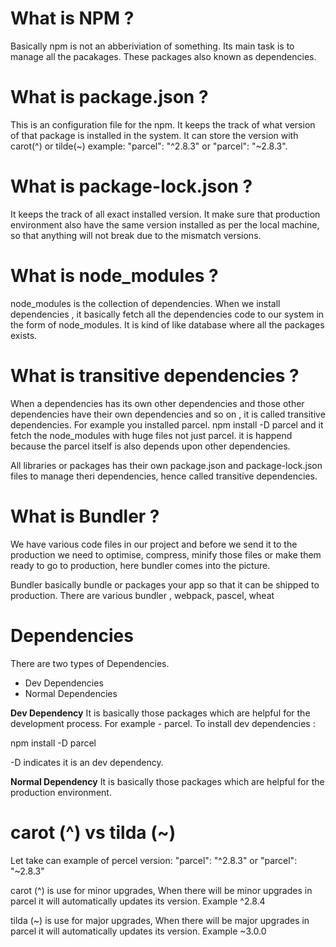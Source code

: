 # What is NPM ?

Basically npm is not an abberiviation of something. Its main task is to manage all the pacakages.
These packages also known as dependencies.

# What is package.json ?

This is an configuration file for the npm. It keeps the track of what version of that package is installed in the system.
It can store the version with carot(^) or tilde(~)  example: "parcel": "^2.8.3" or "parcel": "~2.8.3".

# What is package-lock.json ?

It keeps the track of all exact installed version. It make sure that production environment also have the same version installed as per the 
local machine, so that anything will not break due to the mismatch versions.

# What is node_modules ?

node_modules is the collection of dependencies.
When we install dependencies , it basically fetch all the dependencies code to our system in the form of node_modules. It is kind of like database where all the packages exists.

# What is transitive dependencies ?

When a dependencies has its own other dependencies and those other dependencies have their own dependencies and so on , it is called transitive dependencies.
For example you installed parcel.
npm install -D parcel
and it fetch the node_modules with huge files not just parcel. it is happend because the parcel itself is also depends upon other dependencies. 

All libraries or packages has their own package.json and package-lock.json files to manage theri dependencies, hence called transitive dependencies.


# What is Bundler ?

We have various code files in our project and before we send it to the production we need to optimise, compress, minify those files or
make them ready to go to production, here bundler comes into the picture.

Bundler basically bundle or packages your app so that it can be shipped to production. There are various bundler , webpack, pascel, wheat

# Dependencies

There are two types of Dependencies.
- Dev Dependencies
- Normal Dependencies

**Dev Dependency**
It is basically those packages which are helpful for the development process. For example - parcel.
To install dev dependencies :

npm install -D parcel

-D indicates it is an dev dependency.

**Normal Dependency**
It is basically those packages which are helpful for the production environment.


# carot (^) vs tilda (~)

Let take can example of percel version:
"parcel": "^2.8.3" or "parcel": "~2.8.3"

carot (^) is use for minor upgrades, When there will be minor upgrades in parcel it will automatically updates its version.
Example ^2.8.4

tilda (~) is use for major upgrades, When there will be major upgrades in parcel it will automatically updates its version.
Example ~3.0.0
